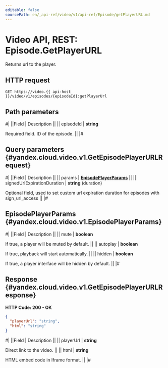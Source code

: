 ```yaml
---
editable: false
sourcePath: en/_api-ref/video/v1/api-ref/Episode/getPlayerURL.md
---
```


# Video API, REST: Episode.GetPlayerURL

Returns url to the player.

## HTTP request

```
GET https://video.{{ api-host }}/video/v1/episodes/{episodeId}:getPlayerUrl
```

## Path parameters

#|
||Field | Description ||
|| episodeId | **string**

Required field. ID of the episode. ||
|#

## Query parameters {#yandex.cloud.video.v1.GetEpisodePlayerURLRequest}

#|
||Field | Description ||
|| params | **[EpisodePlayerParams](#yandex.cloud.video.v1.EpisodePlayerParams)** ||
|| signedUrlExpirationDuration | **string** (duration)

Optional field, used to set custom url expiration duration for episodes with sign_url_access ||
|#

## EpisodePlayerParams {#yandex.cloud.video.v1.EpisodePlayerParams}

#|
||Field | Description ||
|| mute | **boolean**

If true, a player will be muted by default. ||
|| autoplay | **boolean**

If true, playback will start automatically. ||
|| hidden | **boolean**

If true, a player interface will be hidden by default. ||
|#

## Response {#yandex.cloud.video.v1.GetEpisodePlayerURLResponse}

**HTTP Code: 200 - OK**

```json
{
  "playerUrl": "string",
  "html": "string"
}
```

#|
||Field | Description ||
|| playerUrl | **string**

Direct link to the video. ||
|| html | **string**

HTML embed code in Iframe format. ||
|#